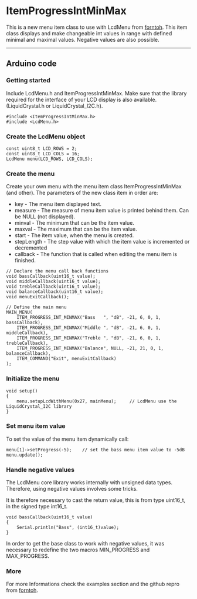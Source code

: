 # ItemProgressIntMinMax
This is a new menu item class to use with LcdMenu from [forntoh](https://github.com/forntoh/LcdMenu). This item class displays and make changeable int values in range with defined minimal and maximal values. Negative values are also possible.

-----
## Arduino code
### Getting started
Include LcdMenu.h and ItemProgressIntMinMax. Make sure that the library required for the interface of your LCD display is also available.(LiquidCrystal.h or LiquidCrystal_I2C.h).
```
#include <ItemProgressIntMinMax.h>
#include <LcdMenu.h>
```
### Create the LcdMenu object
```
const uint8_t LCD_ROWS = 2;
const uint8_t LCD_COLS = 16;
LcdMenu menu(LCD_ROWS, LCD_COLS);
```
### Create the menu
Create your own menu with the menu item class ItemProgressIntMinMax (and other). The parameters of the new class item in order are:
- key - The menu item displayed text.
- measure - The measure of menu item value is printed behind them. Can be NULL (not displayed).
- minval - The minimum that can be the item value.
- maxval - The maximum that can be the item value.
- start - The item value, when the menu is created.
- stepLength - The step value with which the item value is incremented or decremented
- callback - The function that is called when editing the menu item is finished. 
```
// Declare the menu call back functions
void bassCallback(uint16_t value);
void middleCallback(uint16_t value);
void trebleCallback(uint16_t value);
void balanceCallback(uint16_t value);
void menuExitCallback();

// Define the main menu
MAIN_MENU(
    ITEM_PROGRESS_INT_MINMAX("Bass   ", "dB", -21, 6, 0, 1, bassCallback),
    ITEM_PROGRESS_INT_MINMAX("Middle ", "dB", -21, 6, 0, 1, middleCallback),
    ITEM_PROGRESS_INT_MINMAX("Treble ", "dB", -21, 6, 0, 1, trebleCallback),
    ITEM_PROGRESS_INT_MINMAX("Balance", NULL, -21, 21, 0, 1, balanceCallback),
    ITEM_COMMAND("Exit", menuExitCallback)
);
```
### Initialize the menu
```
void setup()
{
    menu.setupLcdWithMenu(0x27, mainMenu);     // LcdMenu use the LiquidCrystal_I2C library
}
```
### Set menu item value 
To set the value of the menu item dynamically call:
```
menu[1]->setProgress(-5);    // set the bass menu item value to -5dB
menu.update();
```
### Handle negative values
The LcdMenu core library works internally with unsigned data types. Therefore, using negative values ​​involves some tricks.

It is therefore necessary to cast the return value, this is from type uint16_t, in the signed type int16_t.
```
void bassCallback(uint16_t value) 
{
    Serial.println("Bass", (int16_t)value); 
}
```
In order to get the base class to work with negative values, it was necessary to redefine the two macros MIN_PROGRESS and MAX_PROGRESS.
### More
For more Informations check the examples section and the github repro from [forntoh](https://github.com/forntoh/LcdMenu).
